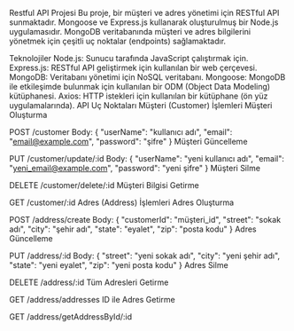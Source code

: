 Restful API Projesi
Bu proje, bir müşteri ve adres yönetimi için RESTful API sunmaktadır. Mongoose ve Express.js kullanarak oluşturulmuş bir Node.js uygulamasıdır. MongoDB veritabanında müşteri ve adres bilgilerini yönetmek için çeşitli uç noktalar (endpoints) sağlamaktadır.

Teknolojiler
Node.js: Sunucu tarafında JavaScript çalıştırmak için.
Express.js: RESTful API geliştirmek için kullanılan bir web çerçevesi.
MongoDB: Veritabanı yönetimi için NoSQL veritabanı.
Mongoose: MongoDB ile etkileşimde bulunmak için kullanılan bir ODM (Object Data Modeling) kütüphanesi.
Axios: HTTP istekleri için kullanılan bir kütüphane (ön yüz uygulamalarında).
API Uç Noktaları
Müşteri (Customer) İşlemleri
Müşteri Oluşturma

POST /customer
Body: { "userName": "kullanıcı adı", "email": "email@example.com", "password": "şifre" }
Müşteri Güncelleme

PUT /customer/update/:id
Body: { "userName": "yeni kullanıcı adı", "email": "yeni_email@example.com", "password": "yeni şifre" }
Müşteri Silme

DELETE /customer/delete/:id
Müşteri Bilgisi Getirme

GET /customer/:id
Adres (Address) İşlemleri
Adres Oluşturma

POST /address/create
Body: { "customerId": "müşteri_id", "street": "sokak adı", "city": "şehir adı", "state": "eyalet", "zip": "posta kodu" }
Adres Güncelleme

PUT /address/:id
Body: { "street": "yeni sokak adı", "city": "yeni şehir adı", "state": "yeni eyalet", "zip": "yeni posta kodu" }
Adres Silme

DELETE /address/:id
Tüm Adresleri Getirme

GET /address/addresses
ID ile Adres Getirme

GET /address/getAddressById/:id

